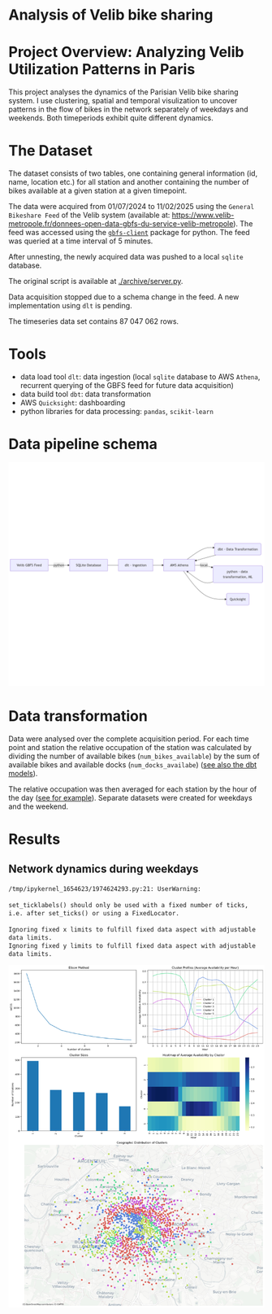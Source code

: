 # Analysis of Velib bike sharing


# Project Overview: Analyzing Velib Utilization Patterns in Paris

This project analyses the dynamics of the Parisian Velib bike sharing
system. I use clustering, spatial and temporal visulization to uncover
patterns in the flow of bikes in the network separately of weekdays and
weekends. Both timeperiods exhibit quite different dynamics.

# The Dataset

The dataset consists of two tables, one containing general information
(id, name, location etc.) for all station and another containing the
number of bikes available at a given station at a given timepoint.

The data were acquired from 01/07/2024 to 11/02/2025 using the
`General Bikeshare Feed` of the Velib system (available at:
<https://www.velib-metropole.fr/donnees-open-data-gbfs-du-service-velib-metropole>).
The feed was accessed using the
[`gbfs-client`](https://github.com/jakehadar/bikeshare-client-python)
package for python. The feed was queried at a time interval of 5
minutes.

After unnesting, the newly acquired data was pushed to a local `sqlite`
database.

The original script is available at
[./archive/server.py](./archive/server.py).

Data acquisition stopped due to a schema change in the feed. A new
implementation using `dlt` is pending.

The timeseries data set contains 87 047 062 rows.

# Tools

- data load tool `dlt`: data ingestion (local `sqlite` database to AWS
  `Athena`, recurrent querying of the GBFS feed for future data
  acquisition)
- data build tool `dbt`: data transformation
- AWS `Quicksight`: dashboarding
- python libraries for data processing: `pandas`, `scikit-learn`

# Data pipeline schema

![](./img/mermaid-diagram-2025-04-27-214223.png)

# Data transformation

Data were analysed over the complete acquisition period. For each time
point and station the relative occupation of the station was calculated
by dividing the number of available bikes (`num_bikes_available`) by the
sum of available bikes and available docks (`num_docks_availabe`) ([see
also the dbt models](./dbt/athena_/models/)).

The relative occupation was then averaged for each station by the hour
of the day ([see for
example](./analysis/paris/rel_avail_weekdays/rel_avail_data.py)).
Separate datasets were created for weekdays and the weekend.

# Results

## Network dynamics during weekdays

    /tmp/ipykernel_1654623/1974624293.py:21: UserWarning:

    set_ticklabels() should only be used with a fixed number of ticks, i.e. after set_ticks() or using a FixedLocator.

    Ignoring fixed x limits to fulfill fixed data aspect with adjustable data limits.
    Ignoring fixed y limits to fulfill fixed data aspect with adjustable data limits.

![](readme_files/figure-commonmark/cell-4-output-2.png)
